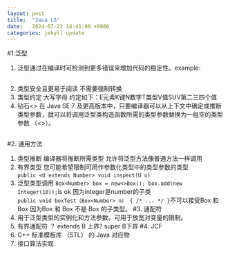 ```yaml
---
layout: post
title:  "Java L5"
date:   2024-07-22 14:41:08 +0800
categories: jekyll update
---
```

#1.泛型  
1. 泛型通过在编译时可检测到更多错误来增加代码的稳定性。example:  
``` Box<Integer> integerBox = new Box<Integer>();
```
2. 类型安全且更易于阅读 不需要强制转换
3. 类型约定 大写字母 约定如下：E元素K键N数字T类型V值SUV第二三四个值
4. 钻石<>
在 Java SE 7 及更高版本中，只要编译器可以从上下文中确定或推断类型参数，就可以将调用泛型类构造函数所需的类型参数替换为一组空的类型参数 （<>）。  
```Box<Integer> integerBox = new Box<>();
```
#2. 通用方法
1. 类型推断 编译器将推断所需类型 允许将泛型方法像普通方法一样调用
2. 有界类型  您可能希望限制可用作参数化类型中的类型参数的类型  
```public <U extends Number> void inspect(U u)```
3. 泛型类型调用 ```Box<Number> box = new<>Box(); box.add(new Integer(10));```is ok 因为integer是number的子类  
```public void boxTest（Box<Number> n） { /* ... */ }```不可以接受Box<Integer> 和 Box<Double> 因为Box<Integer> 和 Box<Double> 不是 Box 的子类型<Number>。
#3. 通配符  
1. 用于泛型类型的实例化和方法参数。可用于放宽对变量的限制。
2. 有界通配符 ？ extends B 上界? super B下界
#4. JCF  
1. C++ 标准模板库 （STL） 的 Java 对应物
2. 接口算法实现



